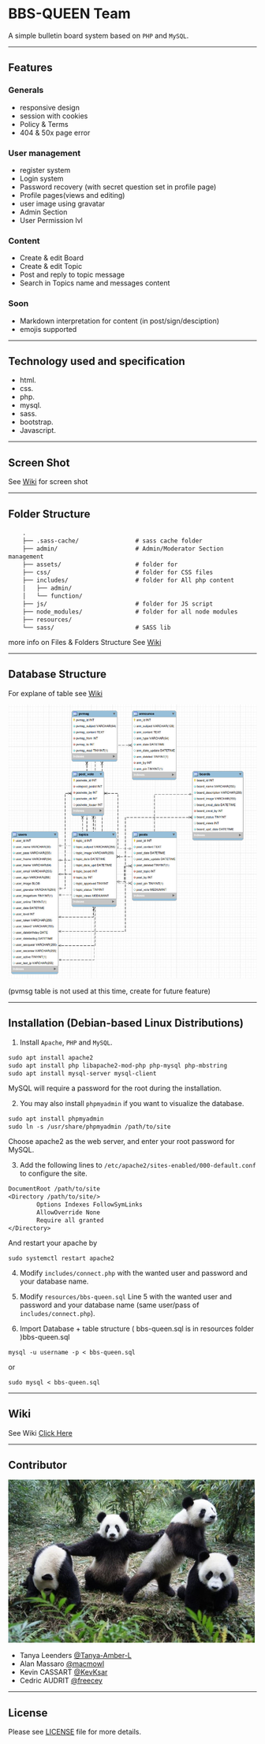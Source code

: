 # BBS-QUEEN Team

A simple bulletin board system based on ```PHP``` and ```MySQL```.

___
## Features

### Generals
- responsive design
- session with cookies
- Policy & Terms
- 404 & 50x page error

### User management
- register system
- Login system
- Password recovery (with secret question set in profile page)
- Profile pages(views and editing)
- user image using gravatar
- Admin Section
- User Permission lvl

### Content
- Create & edit Board
- Create & edit Topic
- Post and reply to topic message
- Search in Topics name and messages content

### Soon
- Markdown interpretation for content (in post/sign/desciption)
- emojis supported

___
## Technology used and specification

- html.
- css.
- php.
- mysql.
- sass.
- bootstrap.
- Javascript.

___
## Screen Shot

See [Wiki](https://github.com/Freecey/Bulletin-Board-Project/wiki) for screen shot
___
## Folder Structure

```
    .
    ├── .sass-cache/                # sass cache folder
    ├── admin/                      # Admin/Moderator Section management
    ├── assets/                     # folder for
    ├── css/                        # folder for CSS files
    ├── includes/                   # folder for All php content 
    │   ├── admin/
    │   └── function/
    ├── js/                         # folder for JS script
    ├── node_modules/               # folder for all node modules
    ├── resources/
    └── sass/                       # SASS lib
```    
more info on Files & Folders Structure See [Wiki](https://github.com/Freecey/Bulletin-Board-Project/wiki/Files-Folder-Structure)
___

## Database Structure

For explane of table see [Wiki](https://github.com/Freecey/Bulletin-Board-Project/wiki)

![alt text](resources/db_strucure.jpg?raw=true "Database Structure" )

(pvmsg table is not used at this time, create for future feature)

___

## Installation (Debian-based Linux Distributions)

1. Install `Apache`, `PHP` and `MySQL`.
```
sudo apt install apache2
sudo apt install php libapache2-mod-php php-mysql php-mbstring 
sudo apt install mysql-server mysql-client
```
MySQL will require a password for the root during the installation.

2. You may also install `phpmyadmin` if you want to visualize the database.
```
sudo apt install phpmyadmin
sudo ln -s /usr/share/phpmyadmin /path/to/site
```
Choose apache2 as the web server, and enter your root password for MySQL.

3. Add the following lines to `/etc/apache2/sites-enabled/000-default.conf` to configure the site.
```
DocumentRoot /path/to/site
<Directory /path/to/site/>
        Options Indexes FollowSymLinks
        AllowOverride None
        Require all granted
</Directory>
```
And restart your apache by
```
sudo systemctl restart apache2
```

4. Modify `includes/connect.php` with the wanted user and password and your database name.

5. Modify `resources/bbs-queen.sql` Line 5 with the wanted user and password and your database name (same user/pass of `includes/connect.php`).

6. Import Database + table structure ( bbs-queen.sql is in resources folder )bbs-queen.sql
```
mysql -u username -p < bbs-queen.sql
```
or
```
sudo mysql < bbs-queen.sql
```

___
## Wiki

See Wiki [Click Here](https://github.com/Freecey/Bulletin-Board-Project/wiki)

___
## Contributor


![alt text](resources/tream-4p.jpg?raw=true "Team Pictures" )


* Tanya Leenders    [@Tanya-Amber-L](https://github.com/Tanya-Amber-L)
* Alan Massaro      [@macmowl](https://github.com/macmowl/)
* Kevin CASSART     [@KevKsar](https://github.com/KevKsar/)
* Cedric AUDRIT     [@freecey](https://github.com/freecey/)

___
## License
Please see [LICENSE](https://raw.githubusercontent.com/Freecey/Bulletin-Board-Project/master/LICENSE) file for more details.
